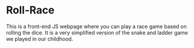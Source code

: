 # Roll-Race

This is a front-end JS webpage where you can play a race game based on rolling the dice.
It is a very simplified version of the snake and ladder game we played in our childhood.

